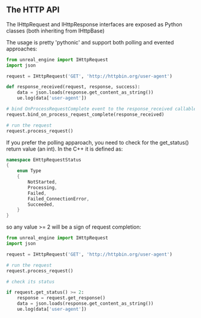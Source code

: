 The HTTP API
-

The IHttpRequest and IHttpResponse interfaces are exposed as Python classes (both inheriting from IHttpBase)

The usage is pretty 'pythonic' and support both polling and evented approaches:

```python
from unreal_engine import IHttpRequest
import json

request = IHttpRequest('GET', 'http://httpbin.org/user-agent')

def response_received(request, response, success):
    data = json.loads(response.get_content_as_string())
    ue.log(data['user-agent'])

# bind OnProcessRequestComplete event to the response_received callable
request.bind_on_process_request_complete(response_received)

# run the request
request.process_request()
```

If you prefer the polling apparoach, you need to check for the get_status() return value (an int). In the C++ it is defined as:

```c++
namespace EHttpRequestStatus
{
    enum Type
    {
        NotStarted,
        Processing,
        Failed,
        Failed_ConnectionError,
        Succeeded,
    }
}
```

so any value >= 2 will be a sign of request completion:

```python
from unreal_engine import IHttpRequest
import json

request = IHttpRequest('GET', 'http://httpbin.org/user-agent')

# run the request
request.process_request()

# check its status

if request.get_status() >= 2:
    response = request.get_response()
    data = json.loads(response.get_content_as_string())
    ue.log(data['user-agent'])
```

